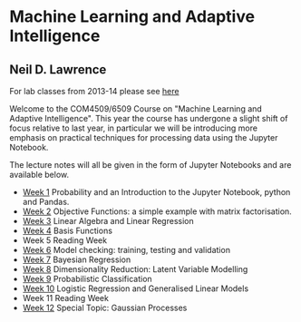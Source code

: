 
# Machine Learning and Adaptive Intelligence 

## Neil D. Lawrence

For lab classes from 2013-14 please see [here](./2013-14/index.ipynb)

Welcome to the COM4509/6509 Course on "Machine Learning and Adaptive Intelligence". This year the course has undergone a slight shift of focus relative to last year, in particular we will be introducing more emphasis on practical techniques for processing data using the Jupyter Notebook.

The lecture notes will all be given in the form of Jupyter Notebooks and are available below. 

* [Week 1](./week1.ipynb) Probability and an Introduction to the Jupyter Notebook, python and Pandas. 
* [Week 2](./week2.ipynb) Objective Functions: a simple example with matrix factorisation.
* [Week 3](./week3.ipynb) Linear Algebra and Linear Regression
* [Week 4](./week4.ipynb) Basis Functions
* Week 5 Reading Week
* [Week 6](./week6.ipynb) Model checking: training, testing and validation
* [Week 7](./week7.ipynb) Bayesian Regression
* [Week 8](./week8.ipynb) Dimensionality Reduction: Latent Variable Modelling
* [Week 9](./week9.ipynb) Probabilistic Classification 
* [Week 10](./week10.ipynb) Logistic Regression and Generalised Linear Models
* Week 11 Reading Week
* [Week 12](./week12.ipynb) Special Topic: Gaussian Processes




    
